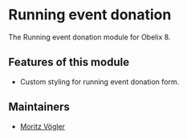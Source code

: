Running event donation
=========

The Running event donation module for Obelix 8.


Features of this module
-----------

* Custom styling for running event donation form.

Maintainers
-----------

* [Moritz Vögler](mailto:mvoegler@artus.com)
